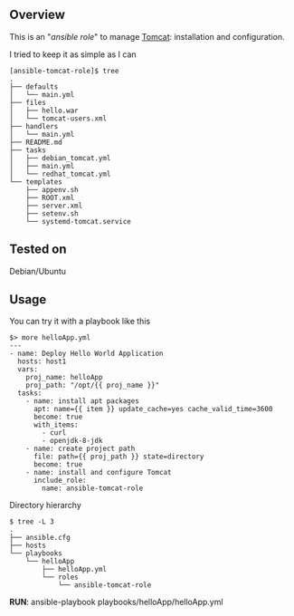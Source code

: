 ## Overview

This is an "*ansible role*" to manage [Tomcat](http://tomcat.apache.org/): installation and configuration.

I tried to keep it as simple as I can

~~~
[ansible-tomcat-role]$ tree
.
├── defaults
│   └── main.yml
├── files
│   ├── hello.war
│   └── tomcat-users.xml
├── handlers
│   └── main.yml
├── README.md
├── tasks
│   ├── debian_tomcat.yml
│   ├── main.yml
│   └── redhat_tomcat.yml
└── templates
    ├── appenv.sh
    ├── ROOT.xml
    ├── server.xml
    ├── setenv.sh
    └── systemd-tomcat.service
~~~

## Tested on

Debian/Ubuntu

## Usage

You can try it with a playbook like this

~~~
$> more helloApp.yml
---
- name: Deploy Hello World Application
  hosts: host1
  vars:
    proj_name: helloApp
    proj_path: "/opt/{{ proj_name }}"
  tasks:
    - name: install apt packages
      apt: name={{ item }} update_cache=yes cache_valid_time=3600
      become: true
      with_items:
        - curl
        - openjdk-8-jdk
    - name: create project path
      file: path={{ proj_path }} state=directory
      become: true
    - name: install and configure Tomcat
      include_role:
        name: ansible-tomcat-role
~~~

Directory hierarchy

~~~
$ tree -L 3
.
├── ansible.cfg
├── hosts
└── playbooks
    └── helloApp
        ├── helloApp.yml
        └── roles
            └── ansible-tomcat-role
~~~

**RUN**:
ansible-playbook playbooks/helloApp/helloApp.yml
